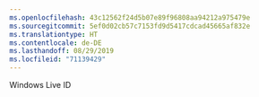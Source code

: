 ```yaml
---
ms.openlocfilehash: 43c12562f24d5b07e89f96808aa94212a975479e
ms.sourcegitcommit: 5ef0d02cb57c7153fd9d5417cdcad45665af832e
ms.translationtype: HT
ms.contentlocale: de-DE
ms.lasthandoff: 08/29/2019
ms.locfileid: "71139429"
---
```

Windows Live ID